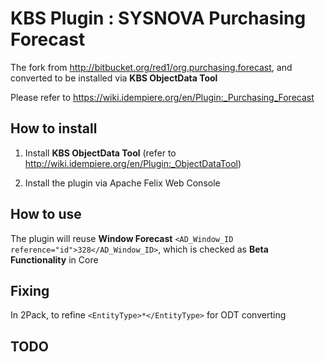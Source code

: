 # KBS Plugin : SYSNOVA Purchasing Forecast

The fork from http://bitbucket.org/red1/org.purchasing.forecast, and converted to be installed via **KBS ObjectData Tool** 

Please refer to https://wiki.idempiere.org/en/Plugin:_Purchasing_Forecast

## How to install

1. Install **KBS ObjectData Tool** (refer to http://wiki.idempiere.org/en/Plugin:_ObjectDataTool)

2. Install the plugin via Apache Felix Web Console

## How to use

The plugin will reuse **Window Forecast** `<AD_Window_ID reference="id">328</AD_Window_ID>`, which is checked as **Beta Functionality** in Core

## Fixing

In 2Pack, to refine `<EntityType>*</EntityType>` for ODT converting

## TODO

